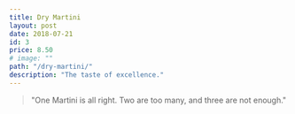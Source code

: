 ```yaml
---
title: Dry Martini
layout: post
date: 2018-07-21
id: 3
price: 8.50
# image: ""
path: "/dry-martini/"
description: "The taste of excellence."
---
```


> "One Martini is all right. Two are too many, and three are not enough."